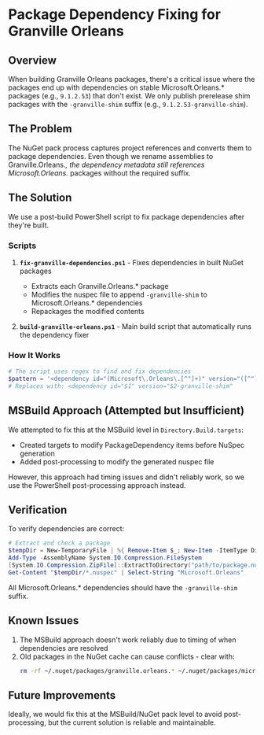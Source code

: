 # Package Dependency Fixing for Granville Orleans

## Overview

When building Granville Orleans packages, there's a critical issue where the packages end up with dependencies on stable Microsoft.Orleans.* packages (e.g., `9.1.2.53`) that don't exist. We only publish prerelease shim packages with the `-granville-shim` suffix (e.g., `9.1.2.53-granville-shim`).

## The Problem

The NuGet pack process captures project references and converts them to package dependencies. Even though we rename assemblies to Granville.Orleans.*, the dependency metadata still references Microsoft.Orleans.* packages without the required suffix.

## The Solution

We use a post-build PowerShell script to fix package dependencies after they're built.

### Scripts

1. **`fix-granville-dependencies.ps1`** - Fixes dependencies in built NuGet packages
   - Extracts each Granville.Orleans.* package
   - Modifies the nuspec file to append `-granville-shim` to Microsoft.Orleans.* dependencies
   - Repackages the modified contents

2. **`build-granville-orleans.ps1`** - Main build script that automatically runs the dependency fixer

### How It Works

```powershell
# The script uses regex to find and fix dependencies
$pattern = '<dependency id="(Microsoft\.Orleans\.[^"]+)" version="([^"]+)"'
# Replaces with: <dependency id="$1" version="$2-granville-shim"
```

## MSBuild Approach (Attempted but Insufficient)

We attempted to fix this at the MSBuild level in `Directory.Build.targets`:
- Created targets to modify PackageDependency items before NuSpec generation
- Added post-processing to modify the generated nuspec file

However, this approach had timing issues and didn't reliably work, so we use the PowerShell post-processing approach instead.

## Verification

To verify dependencies are correct:

```powershell
# Extract and check a package
$tempDir = New-TemporaryFile | %{ Remove-Item $_; New-Item -ItemType Directory -Path $_ }
Add-Type -AssemblyName System.IO.Compression.FileSystem
[System.IO.Compression.ZipFile]::ExtractToDirectory("path/to/package.nupkg", $tempDir)
Get-Content "$tempDir/*.nuspec" | Select-String "Microsoft.Orleans"
```

All Microsoft.Orleans.* dependencies should have the `-granville-shim` suffix.

## Known Issues

1. The MSBuild approach doesn't work reliably due to timing of when dependencies are resolved
2. Old packages in the NuGet cache can cause conflicts - clear with:
   ```bash
   rm -rf ~/.nuget/packages/granville.orleans.* ~/.nuget/packages/microsoft.orleans.*
   ```

## Future Improvements

Ideally, we would fix this at the MSBuild/NuGet pack level to avoid post-processing, but the current solution is reliable and maintainable.